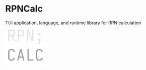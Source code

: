 # RPNCalc
TUI application, language, and runtime library for RPN calculation
![Extension Icon](https://github.com/AZMCode/rpncalc-code/raw/main/rpncalc_icon_dark.png)

